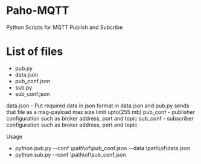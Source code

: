 # Paho-MQTT
Python Scripts for MQTT Publish and Subcribe
# List of files
- pub.py 
- data.json
- pub_conf.json
- sub.py
- sub_conf.json

data.json - Put required data in json format in data.json and pub.py sends that file as a msg-payload max size limit upto(255 mb)
pub_conf - publisher configuration such as broker address, port and topic
sub_conf - subscriber configuration such as broker address, port and topic

Usage
- python pub.py --conf \path\of\pub_conf.json --data \path\of\data.json
- python sub.py --conf \path\of\sub_conf.json
